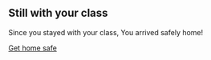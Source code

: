 Still with your class 
---
Since you stayed with your class, You arrived safely home!

[Get home safe](../Amusment-Park.md)
